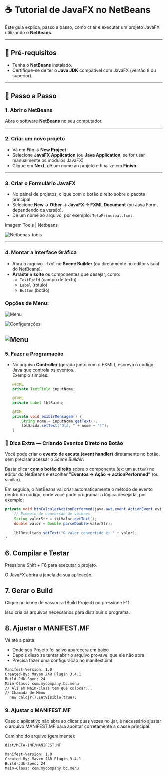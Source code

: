# ☕ Tutorial de JavaFX no NetBeans

Este guia explica, passo a passo, como criar e executar um projeto JavaFX utilizando o **NetBeans**.

---

## 🔧 Pré-requisitos

- Tenha o **NetBeans** instalado.  
- Certifique-se de ter o **Java JDK** compatível com JavaFX (versão 8 ou superior).

---

## 🚀 Passo a Passo

### 1. Abrir o NetBeans
Abra o software **NetBeans** no seu computador.

---

### 2. Criar um novo projeto
- Vá em **File → New Project**  
- Selecione **JavaFX Application** (ou **Java Application**, se for usar manualmente os módulos JavaFX)  
- Clique em **Next**, dê um nome ao projeto e finalize em **Finish**.

---

### 3. Criar o Formulário JavaFX
- No painel de projetos, clique com o botão direito sobre o pacote principal.  
- Selecione **New → Other → JavaFX → FXML Document** (ou Java Form, dependendo da versão).  
- Dê um nome ao arquivo, por exemplo: `TelaPrincipal.fxml`.

Imagem Tools | Netbeans

![Netbenas-tools](https://github.com/SidneiAJr/Documentacao/blob/main/prints/10.PNG)

---

### 4. Montar a Interface Gráfica
- Abra o arquivo `.fxml` no **Scene Builder** (ou diretamente no editor visual do NetBeans).  
- **Arraste** e **solte** os componentes que desejar, como:
  - `TextField` (campo de texto)
  - `Label` (rótulo)
  - `Button` (botão)

### Opções de Menu: 

![Menu](https://github.com/SidneiAJr/Documentacao/blob/main/prints/Captura%20de%20tela%202025-10-21%20163620.png)

![Configurações](https://github.com/SidneiAJr/Documentacao/blob/main/prints/Captura%20de%20tela%202025-10-21%20164126.png)

![Menu](https://github.com/SidneiAJr/Documentacao/blob/main/prints/Captura%20de%20tela%202025-10-21%20163608.png)
---

### 5. Fazer a Programação
- No arquivo **Controller** (gerado junto com o FXML), escreva o código Java que controla os eventos.  
  Exemplo simples:

  ```java
  @FXML
  private TextField inputNome;
  
  @FXML
  private Label lblSaida;
  
  @FXML
  private void exibirMensagem() {
      String nome = inputNome.getText();
      lblSaida.setText("Olá, " + nome + "!");
  }
  ```

### 🧠 Dica Extra — Criando Eventos Direto no Botão

Você pode criar o **evento de escuta (event handler)** diretamente no botão, sem precisar acessar o *Scene Builder*.

Basta clicar **com o botão direito** sobre o componente (ex: um `Button`) no editor do NetBeans e escolher **"Eventos → Ação → actionPerformed"** (ou similar).

Em seguida, o NetBeans vai criar automaticamente o método de evento dentro do código, onde você pode programar a lógica desejada, por exemplo:

```java
private void btnCalcularActionPerformed(java.awt.event.ActionEvent evt) {                                            
    // Exemplo de conversão de valores
    String valorStr = txtValor.getText();
    double valor = Double.parseDouble(valorStr);
    
    lblResultado.setText("O valor convertido é: " + valor);
}
```

## 6. Compilar e Testar

Pressione Shift + F6 para executar o projeto.

O JavaFX abrirá a janela da sua aplicação.


## 7. Gerar o Build

Clique no ícone de vassoura (Build Project) ou pressione F11.

Isso cria os arquivos necessários para distribuir o programa.

## 8. Ajustar o MANIFEST.MF

Vá até a pasta:
- Onde seu Projeto foi salvo aparecera em baixo
- Depois disso se tentar abrir o arquivo provavel que ele não abra
- Precisa fazer uma configuração no manifest.xml


```xml
Manifest-Version: 1.0
Created-By: Maven JAR Plugin 3.4.1
Build-Jdk-Spec: 24
Main-Class: com.mycompany.bc.menu
// Ali em Main-Class tem que colocar...
// Chamada de Menu
  new calcjr().setVisible(true);
```

### 9. Ajustar o MANIFEST.MF

Caso o aplicativo não abra ao clicar duas vezes no .jar, é necessário ajustar o arquivo MANIFEST.MF para apontar corretamente a classe principal.

Caminho do arquivo (geralmente):
```xml
dist/META-INF/MANIFEST.MF

Manifest-Version: 1.0
Created-By: Maven JAR Plugin 3.4.1
Build-Jdk-Spec: 24
Main-Class: com.mycompany.bc.menu
```

